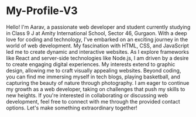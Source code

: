# My-Profile-V3

Hello! I'm Aarav, a passionate web developer and student currently studying in Class 9 J at Amity International School, Sector 46, Gurgaon. With a deep love for coding and technology, I've embarked on an exciting journey in the world of web development. My fascination with HTML, CSS, and JavaScript led me to create dynamic and interactive websites. As I explore frameworks like React and server-side technologies like Node.js, I am driven by a desire to create engaging digital experiences. My interests extend to graphic design, allowing me to craft visually appealing websites. Beyond coding, you can find me immersing myself in tech blogs, playing basketball, and capturing the beauty of nature through photography. I am eager to continue my growth as a web developer, taking on challenges that push my skills to new heights. If you're interested in collaborating or discussing web development, feel free to connect with me through the provided contact options. Let's make something extraordinary together!
